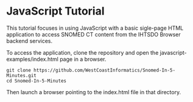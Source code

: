 JavaScript Tutorial
===================

This tutorial focuses in using JavaScript with a basic sigle-page HTML application to access SNOMED CT content from the IHTSDO Browser backend services.

To access the application, clone the repository and open the javascript-examples/index.html page in a browser.

```
git clone https://github.com/WestCoastInformatics/Snomed-In-5-Minutes.git
cd Snomed-In-5-Minutes
```

Then launch a browser pointing to the index.html file in that directory.

